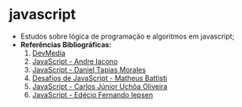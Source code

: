 # javascript
* Estudos sobre lógica de programação e algoritmos em javascript;
* **Referências Bibliográficas:**
  1. [DevMedia](https://www.devmedia.com.br/)
  2. [JavaScript - Andre Iacono](https://www.udemy.com/course/aprenda-javascript-em-7-dias/)
  3. [JavaScript - Daniel Tapias Morales](https://www.udemy.com/course/logica-de-programacao-com-javascript-iniciando-no-frontend/?utm_source=adwords&utm_medium=udemyads&utm_campaign=Webindex_Catchall_la.PT_cc.BR&utm_term=_._ag_114148736799_._ad_485704569539_._de_c_._dm__._pl__._ti_dsa-510684693277_._li_1001538_._pd__._&gad_source=1&gclid=EAIaIQobChMIvuGqj_CTggMVIgV9Ch3HYwuvEAAYASAAEgIYh_D_BwE)
  4. [Desafios de JavaScript - Matheus Battisti](https://www.udemy.com/course/desafios-de-javascript-entrevistas-e-testes-tecnicos/)
  5. [JavaScript - Carlos Júnior Uchôa Oliveira](https://www.udemy.com/course/fundamentos-do-javascript/)
  6. [JavaScript - Edécio Fernando Iepsen](https://www.amazon.com.br/L%C3%B3gica-Programa%C3%A7%C3%A3o-Algoritmos-com-JavaScript/dp/6586057906)
